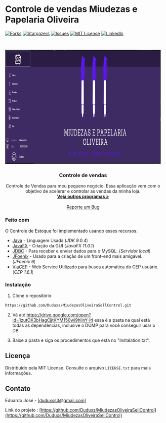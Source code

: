 # Controle de vendas Miudezas e Papelaria Oliveira

<!-- PROJECT SHIELDS -->
[![Forks][forks-shield]][forks-url]
[![Stargazers][stars-shield]][stars-url]
[![Issues][issues-shield]][issues-url]
[![MIT License][license-shield]][license-url]
[![LinkedIn][linkedin-shield]][linkedin-url]

<!-- PROJECT LOGO -->
<br />
<p align="center">
  <a href="https://github.com/Duduxs/MiudezasOliveiraSellControl">
    <img src="img/logo.png" alt="Logo" width="937" height="368">
  </a>

  <h3 align="center">Controle de vendas</h3>

  <p align="center">
    Controle de Vendas para meu pequeno negócio. Essa aplicação vem com o objetivo de acelerar e controlar as vendas da minha loja.
    <br />
    <a href="https://github.com/Duduxs/Programacao"><strong>Veja outros programas »</strong></a>
    <br />
    <br />
    <a href="https://github.com/Duduxs/MiudezasOliveiraSellControl/issues">Reporte um Bug</a>
  </p>
</p>

### Feito com

O Controle de Estoque foi implementado usando esses recursos.

* [Java](https://www.oracle.com/java/) - Linguagem Usada (*JDK 9.0.4*)
* [JavaFX](https://www.oracle.com/technetwork/java/javase/downloads/javafxscenebuilder-info-2157684.html) - Criação da GUI (*JavaFX 11.0.1*)
* [JDBC](https://dev.mysql.com/downloads/connector/j/) - Para receber e enviar dados para o MySQL. (*Servidor local*)
* [JFoenix](http://www.jfoenix.com/) - Usado para a criação de um front-end mais amigável. (*JFoenix 9*)
* [ViaCEP](https://viacep.com.br/) - Web Service Utilizado para busca automática do CEP usuário. (*CEP 1.6.1*)


### Instalação

1. Clone o repositório
```sh
https://github.com/Duduxs/MiudezasOliveiraSellControl.git
```
2. Vá até https://drive.google.com/open?id=1zutOK3bHagCjjtKYM150wi9hiInY-Irl essa é a pasta na qual está todas as dependências, inclusive o DUMP para você conseguir usar o DB.

3. Baixe a pasta e siga os procedimentos que está no "Instalation.txt".


<!-- LICENSE -->
## Licença

Distribuído pela MIT License. Consulte o arquivo `LICENSE.txt` para mais informações.

<!-- CONTACT -->
## Contato

Eduardo José - [duduxss3@gmail.com]

Link do projeto : [https://github.com/Duduxs/MiudezasOliveiraSellControl](https://github.com/Duduxs/MiudezasOliveiraSellControl)



<!-- MARKDOWN LINKS & IMAGES -->
[forks-shield]: https://img.shields.io/badge/forks-0-blue
[forks-url]: https://github.com/Duduxs/Projeto-Locadora/network/members
[stars-shield]: https://img.shields.io/badge/stars-0-blue
[stars-url]: https://github.com/Duduxs/Projeto-Locadora/stargazers
[issues-shield]: https://img.shields.io/github/issues/othneildrew/Best-README-Template.svg?style=flat-square
[issues-url]: https://github.com/Duduxs/Projeto-Locadora/issues
[license-shield]: https://img.shields.io/github/license/othneildrew/Best-README-Template.svg?style=flat-square
[license-url]: https://github.com/Duduxs/Projeto-Locadora/blob/master/LICENSE.txt
[linkedin-shield]: https://img.shields.io/badge/-LinkedIn-black.svg?style=flat-square&logo=linkedin&colorB=555
[linkedin-url]: https://www.linkedin.com/in/eduardo-josé-souza-de-oliveira-b51985176/
[product-screenshot]: img/animacao.gif
